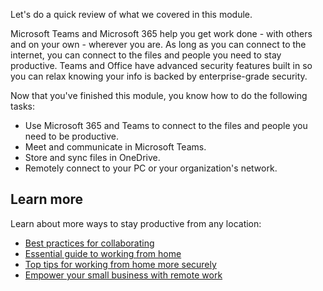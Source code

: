 Let's do a quick review of what we covered in this module.

Microsoft Teams and Microsoft 365 help you get work done - with others and on your own - wherever you are. As long as you can connect to the internet, you can connect to the files and people you need to stay productive. Teams and Office have advanced security features built in so you can relax knowing your info is backed by enterprise-grade security.

Now that you've finished this module, you know how to do the following tasks:

  - Use Microsoft 365 and Teams to connect to the files and people you need to be productive.
  - Meet and communicate in Microsoft Teams.
  - Store and sync files in OneDrive.
  - Remotely connect to your PC or your organization's network.

## Learn more
Learn about more ways to stay productive from any location:

- [Best practices for collaborating](https://support.microsoft.com/office/best-practices-for-collaborating-with-microsoft-365-5144136b-1ff8-476f-bcba-00de0bdaa600?azure-portal=true) 
- [Essential guide to working from home](https://go.microsoft.com/fwlink/?linkid=2127759)
- [Top tips for working from home more securely](https://support.microsoft.com/office/top-tips-for-working-more-securely-from-home-c3e6c940-43a6-43a3-b780-b8784776c2a8?azure-portal=true)  
- [Empower your small business with remote work](https://support.microsoft.com/office/empower-your-small-business-with-remote-work-9b91a85a-39b4-40a6-a590-0f9bea0ba8e6?azure-portal=true)